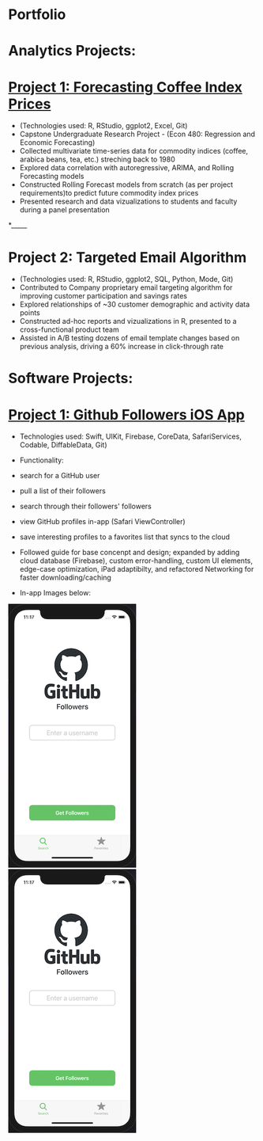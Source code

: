 # Portfolio 


# Analytics Projects:

# [Project 1: Forecasting Coffee Index Prices](https://github.com/LxGrey/coffee_indices)
* (Technologies used: R, RStudio, ggplot2, Excel, Git)
* Capstone Undergraduate Research Project - (Econ 480: Regression and Economic Forecasting)
* Collected multivariate time-series data for commodity indices (coffee, arabica beans, tea, etc.) streching back to 1980
* Explored data correlation with autoregressive, ARIMA, and Rolling Forecasting models 
* Constructed Rolling Forecast models from scratch (as per project requirements)to predict future commodity index prices
* Presented research and data vizualizations to students and faculty during a panel presentation

*_____


# Project 2: Targeted Email Algorithm 
* (Technologies used: R, RStudio, ggplot2, SQL, Python, Mode, Git)
* Contributed to Company proprietary email targeting algorithm for improving customer participation and savings rates
* Explored relationships of ~30 customer demographic and activity data points
* Constructed ad-hoc reports and vizualizations in R, presented to a cross-functional product team
* Assisted in A/B testing dozens of email template changes based on previous analysis, driving a 60% increase in click-through rate


# Software Projects:

# [Project 1: Github Followers iOS App](https://github.com/LxGrey/GHFollowers)
* Technologies used: Swift, UIKit, Firebase, CoreData, SafariServices, Codable, DiffableData, Git)

* Functionality: 
* search for a GitHub user 
* pull a list of their followers 
* search through their followers' followers 
* view GitHub profiles in-app (Safari ViewController) 
* save interesting profiles to a favorites list that syncs to the cloud

* Followed guide for base concenpt and design; expanded by adding cloud database (Firebase), custom error-handling, custom UI elements, edge-case optimization, iPad adaptibilty, and refactored Networking for faster downloading/caching
* In-app Images below: 

![](https://github.com/LxGrey/data_portfolio/blob/main/source_images/gh_searchscreen.png?raw=true)
![](https://github.com/LxGrey/data_portfolio/blob/main/source_images/gh_searchscreen.png?raw=true)



